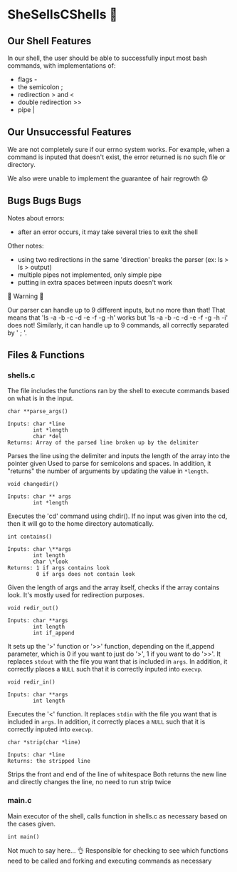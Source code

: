 # SheSellsCShells :shell:

## Our Shell Features
In our shell, the user should be able to successfully input most bash
commands, with implementations of:
* flags -
* the semicolon ;
* redirection > and <
* double redirection >>
* pipe |

## Our Unsuccessful Features
We are not completely sure if our errno system works. For example, when a command is inputed that doesn't exist, the error returned is no such file or directory.

We also were unable to implement the guarantee of hair regrowth :worried:

## Bugs Bugs Bugs
Notes about errors:
* after an error occurs, it may take several tries to exit the shell

Other notes:
* using two redirections in the same 'direction' breaks the parser (ex: ls > ls > output)
* multiple pipes not implemented, only simple pipe
* putting in extra spaces between inputs doesn't work

:mushroom: Warning :mushroom:

Our parser can handle up to 9 different inputs, but no more than that!
That means that 'ls -a -b -c -d -e -f -g -h' works but 'ls -a -b -c -d -e -f -g -h -i' does not! Similarly, it can handle up to 9 commands, all correctly separated by ' ; '.


## Files & Functions
### shells.c
The file includes the functions ran by the shell to execute commands based on what is in the input.
```
char **parse_args()

Inputs: char *line
        int *length
        char *del
Returns: Array of the parsed line broken up by the delimiter
```

Parses the line using the delimiter and inputs the length of the array into the pointer given
Used to parse for semicolons and spaces. In addition, it "returns" the number of arguments by updating the value in ``*length``.

```
void changedir()

Inputs: char ** args
        int *length
```

Executes the 'cd' command using chdir(). If no input was given into the cd, then it will go to the home directory automatically.

```
int contains()

Inputs: char \**args
        int length
        char \*look
Returns: 1 if args contains look
         0 if args does not contain look
```

Given the length of args and the array itself, checks if the array contains look. It's mostly used for redirection purposes.

```
void redir_out()

Inputs: char **args
        int length
        int if_append
```

It sets up the '>' function or '>>' function, depending on the if_append parameter, which is 0 if you want to just do '>', 1 if you want to do '>>'. It replaces ``stdout`` with the file you want that is included in ``args``. In addition, it correctly places a ``NULL`` such that it is correctly inputed into ``execvp``.

```
void redir_in()

Inputs: char **args
        int length
```

Executes the '<' function. It replaces ``stdin`` with the file you want that is included in  ``args``. In addition, it correctly places a ``NULL`` such that it is correctly inputed into ``execvp``.

```
char *strip(char *line)

Inputs: char *line
Returns: the stripped line
```

Strips the front and end of the line of whitespace
Both returns the new line and directly changes the line, no need to run strip twice

### main.c
Main executor of the shell, calls function in shells.c as necessary based on the cases given.
```
int main()
```
Not much to say here... :ok_hand:
Responsible for checking to see which functions need to be called and forking and executing commands as necessary

